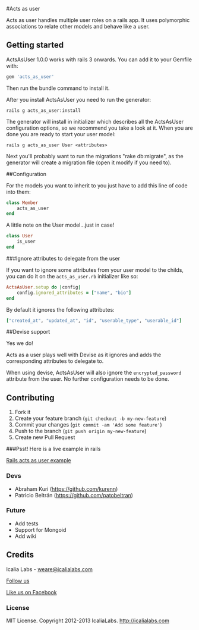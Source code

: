 #Acts as user

Acts as user handles multiple user roles on a rails app. It uses polymorphic associations to relate other models and behave like a user.


## Getting started

ActsAsUser 1.0.0 works with rails 3 onwards. You can add it to your Gemfile with:

```ruby
gem 'acts_as_user'
```

Then run the bundle command to install it.

After you install ActsAsUser you need to run the generator:

```console
rails g acts_as_user:install
```

The generator will install in initializer which describes all the ActsAsUser configuration options, so we recommend you take a look at it. When you are done you are ready to start your user model:

```console
rails g acts_as_user User <attributes>
```

Next you'll probably want to run the migrations "rake db:migrate", as the generator will create a migration file (open it modify if you need to).

##Configuration

For the models you want to inherit to you just have to add this line of code into them:

```ruby
class Member
	acts_as_user
end
```

A little note on the User model...just in case!

```ruby
class User
	is_user
end
```

###Ignore attributes to delegate from the user

If you want to ignore some attributes from your user model to the childs, you can do it on the ```acts_as_user.rb``` initializer like so:

```ruby
ActsAsUser.setup do |config|
	config.ignored_attributes = ["name", "bio"]
end
```

By default it ignores the following attributes:

```ruby
["created_at", "updated_at", "id", "userable_type", "userable_id"]
```


##Devise support

Yes we do!

Acts as a user plays well with Devise as it ignores and adds the corresponding attributes to delegate to.

When using devise, ActsAsUser will also ignore the ```encrypted_password``` attribute from the user. No further configuration needs to be done.

## Contributing

1. Fork it
2. Create your feature branch (`git checkout -b my-new-feature`)
3. Commit your changes (`git commit -am 'Add some feature'`)
4. Push to the branch (`git push origin my-new-feature`)
5. Create new Pull Request


###Psst! Here is a live example in rails

[Rails acts as user example](https://github.com/IcaliaLabs)

### Devs

* Abraham Kuri (https://github.com/kurenn)
* Patricio Beltrán (https://github.com/patobeltran)

### Future

* Add tests
* Support for Mongoid
* Add wiki


## Credits
Icalia Labs - weare@icalialabs.com

[Follow us](http://twitter.com/icalialabs "Follow us")


[Like us on Facebook](https://www.facebook.com/icalialab "Like us on Facebook")


### License

MIT License. Copyright 2012-2013 IcaliaLabs. http://icalialabs.com
